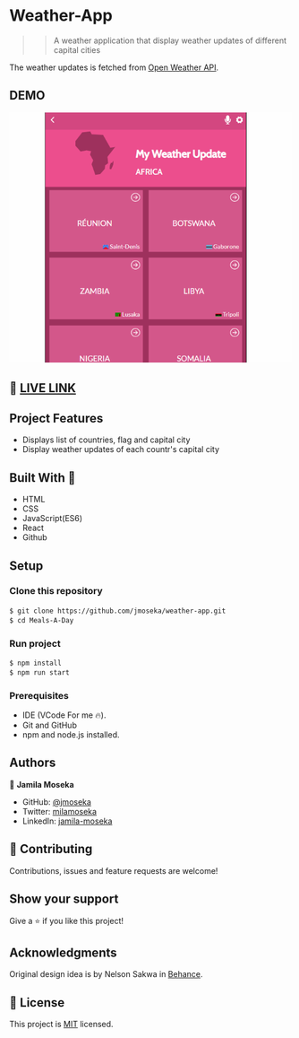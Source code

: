 # Weather-App

>> A weather application that display weather updates of different capital cities

The weather updates is fetched from [Open Weather API](https://openweathermap.org/api).

## DEMO
<img src="./src/assets/demo-live.gif" alt="app-demo"/>

## 🔴 [LIVE LINK](https://62b6fd206d2aa16f450cb35b--inspiring-arithmetic-347a25.netlify.app/*)


## Project Features

- Displays list of countries, flag and capital city
- Display weather updates of each countr's capital city

## Built With 🔨

- HTML
- CSS
- JavaScript(ES6)
- React
- Github

## Setup

### Clone this repository

```bash
$ git clone https://github.com/jmoseka/weather-app.git
$ cd Meals-A-Day
```

### Run project

```bash
$ npm install
$ npm run start
```

### Prerequisites

- IDE (VCode For me 🔥).
- Git and GitHub
- npm and node.js installed.

## Authors

👤 **Jamila Moseka**

- GitHub: [@jmoseka](https://github.com/jmoseka)
- Twitter: [milamoseka](https://twitter.com/milamoseka)
- LinkedIn: [jamila-moseka](https://www.linkedin.com/in/jamila-moseka/)

## 🤝 Contributing

Contributions, issues and feature requests are welcome!

## Show your support

Give a ⭐️ if you like this project!

## Acknowledgments

Original design idea is by Nelson Sakwa in [Behance](https://www.behance.net/gallery/31579789/Ballhead-App-(Free-PSDs)).

## 📝 License

This project is [MIT](./MIT.md) licensed.